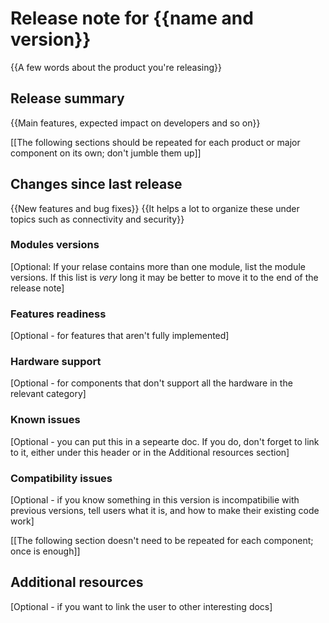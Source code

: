 # Release note for {{name and version}}

{{A few words about the product you're releasing}}

## Release summary

{{Main features, expected impact on developers and so on}}

[[The following sections should be repeated for each product or major component on its own; don't jumble them up]]
## Changes since last release

{{New features and bug fixes}}
{{It helps a lot to organize these under topics such as connectivity and security}}

### Modules versions

[Optional: If your relase contains more than one module, list the module versions. If this list is *very* long it may be better to move it to the end of the release note]

### Features readiness

[Optional - for features that aren't fully implemented]

### Hardware support

[Optional - for components that don't support all the hardware in the relevant category]

### Known issues

[Optional - you can put this in a sepearte doc. If you do, don't forget to link to it, either under this header or in the Additional resources section]

### Compatibility issues

[Optional - if you know something in this version is incompatibilie with previous versions, tell users what it is, and how to make their existing code work]


[[The following section doesn't need to be repeated for each component; once is enough]]
## Additional resources

[Optional - if you want to link the user to other interesting docs]
